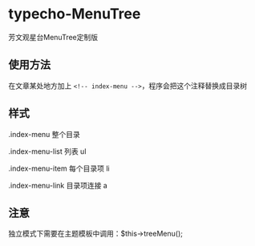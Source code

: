 # typecho-MenuTree

芳文观星台MenuTree定制版

## 使用方法

在文章某处地方加上 `<!-- index-menu -->`，程序会把这个注释替换成目录树

## 样式

.index-menu      整个目录

.index-menu-list 列表 ul

.index-menu-item 每个目录项 li

.index-menu-link 目录项连接 a

## 注意

独立模式下需要在主题模板中调用：$this->treeMenu();
